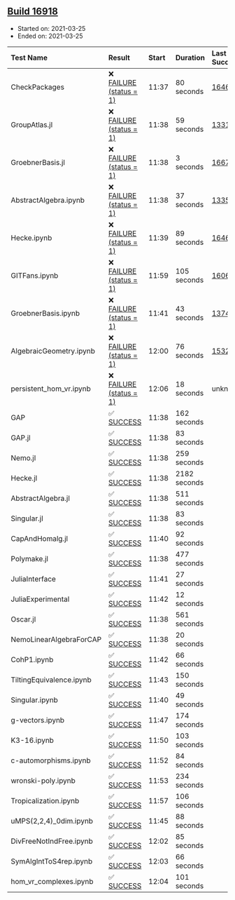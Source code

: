 ## [Build 16918](https://oscarci.mathematik.uni-kl.de/job/oscar/16918/)

* Started on: 2021-03-25
* Ended on: 2021-03-25

| Test Name    | Result | Start | Duration | Last Success | First Failure |
|:-------------|:-------|:------|:---------|:-------------|:--------------|
| CheckPackages | ❌ [FAILURE (status = 1)](https://oscarci.mathematik.uni-kl.de/job/oscar/16918/artifact/logs/build-16918/CheckPackages.log) | 11:37 | 80 seconds | [16463](https://oscarci.mathematik.uni-kl.de/job/oscar/16463/) | [16464](https://oscarci.mathematik.uni-kl.de/job/oscar/16464/) |
| GroupAtlas.jl | ❌ [FAILURE (status = 1)](https://oscarci.mathematik.uni-kl.de/job/oscar/16918/artifact/logs/build-16918/GroupAtlas.jl.log) | 11:38 | 59 seconds | [13311](https://oscarci.mathematik.uni-kl.de/job/oscar/13311/) | [13312](https://oscarci.mathematik.uni-kl.de/job/oscar/13312/) |
| GroebnerBasis.jl | ❌ [FAILURE (status = 1)](https://oscarci.mathematik.uni-kl.de/job/oscar/16918/artifact/logs/build-16918/GroebnerBasis.jl.log) | 11:38 | 3 seconds | [16676](https://oscarci.mathematik.uni-kl.de/job/oscar/16676/) | [16677](https://oscarci.mathematik.uni-kl.de/job/oscar/16677/) |
| AbstractAlgebra.ipynb | ❌ [FAILURE (status = 1)](https://oscarci.mathematik.uni-kl.de/job/oscar/16918/artifact/logs/build-16918/AbstractAlgebra.ipynb.log) | 11:38 | 37 seconds | [13355](https://oscarci.mathematik.uni-kl.de/job/oscar/13355/) | [13356](https://oscarci.mathematik.uni-kl.de/job/oscar/13356/) |
| Hecke.ipynb | ❌ [FAILURE (status = 1)](https://oscarci.mathematik.uni-kl.de/job/oscar/16918/artifact/logs/build-16918/Hecke.ipynb.log) | 11:39 | 89 seconds | [16463](https://oscarci.mathematik.uni-kl.de/job/oscar/16463/) | [16464](https://oscarci.mathematik.uni-kl.de/job/oscar/16464/) |
| GITFans.ipynb | ❌ [FAILURE (status = 1)](https://oscarci.mathematik.uni-kl.de/job/oscar/16918/artifact/logs/build-16918/GITFans.ipynb.log) | 11:59 | 105 seconds | [16068](https://oscarci.mathematik.uni-kl.de/job/oscar/16068/) | [16069](https://oscarci.mathematik.uni-kl.de/job/oscar/16069/) |
| GroebnerBasis.ipynb | ❌ [FAILURE (status = 1)](https://oscarci.mathematik.uni-kl.de/job/oscar/16918/artifact/logs/build-16918/GroebnerBasis.ipynb.log) | 11:41 | 43 seconds | [13748](https://oscarci.mathematik.uni-kl.de/job/oscar/13748/) | [13749](https://oscarci.mathematik.uni-kl.de/job/oscar/13749/) |
| AlgebraicGeometry.ipynb | ❌ [FAILURE (status = 1)](https://oscarci.mathematik.uni-kl.de/job/oscar/16918/artifact/logs/build-16918/AlgebraicGeometry.ipynb.log) | 12:00 | 76 seconds | [15322](https://oscarci.mathematik.uni-kl.de/job/oscar/15322/) | [15323](https://oscarci.mathematik.uni-kl.de/job/oscar/15323/) |
| persistent_hom_vr.ipynb | ❌ [FAILURE (status = 1)](https://oscarci.mathematik.uni-kl.de/job/oscar/16918/artifact/logs/build-16918/persistent_hom_vr.ipynb.log) | 12:06 | 18 seconds | unknown | unknown |
| GAP | ✅ [SUCCESS](https://oscarci.mathematik.uni-kl.de/job/oscar/16918/artifact/logs/build-16918/GAP.log) | 11:38 | 162 seconds |  |  |
| GAP.jl | ✅ [SUCCESS](https://oscarci.mathematik.uni-kl.de/job/oscar/16918/artifact/logs/build-16918/GAP.jl.log) | 11:38 | 83 seconds |  |  |
| Nemo.jl | ✅ [SUCCESS](https://oscarci.mathematik.uni-kl.de/job/oscar/16918/artifact/logs/build-16918/Nemo.jl.log) | 11:38 | 259 seconds |  |  |
| Hecke.jl | ✅ [SUCCESS](https://oscarci.mathematik.uni-kl.de/job/oscar/16918/artifact/logs/build-16918/Hecke.jl.log) | 11:38 | 2182 seconds |  |  |
| AbstractAlgebra.jl | ✅ [SUCCESS](https://oscarci.mathematik.uni-kl.de/job/oscar/16918/artifact/logs/build-16918/AbstractAlgebra.jl.log) | 11:38 | 511 seconds |  |  |
| Singular.jl | ✅ [SUCCESS](https://oscarci.mathematik.uni-kl.de/job/oscar/16918/artifact/logs/build-16918/Singular.jl.log) | 11:38 | 83 seconds |  |  |
| CapAndHomalg.jl | ✅ [SUCCESS](https://oscarci.mathematik.uni-kl.de/job/oscar/16918/artifact/logs/build-16918/CapAndHomalg.jl.log) | 11:40 | 92 seconds |  |  |
| Polymake.jl | ✅ [SUCCESS](https://oscarci.mathematik.uni-kl.de/job/oscar/16918/artifact/logs/build-16918/Polymake.jl.log) | 11:38 | 477 seconds |  |  |
| JuliaInterface | ✅ [SUCCESS](https://oscarci.mathematik.uni-kl.de/job/oscar/16918/artifact/logs/build-16918/JuliaInterface.log) | 11:41 | 27 seconds |  |  |
| JuliaExperimental | ✅ [SUCCESS](https://oscarci.mathematik.uni-kl.de/job/oscar/16918/artifact/logs/build-16918/JuliaExperimental.log) | 11:42 | 12 seconds |  |  |
| Oscar.jl | ✅ [SUCCESS](https://oscarci.mathematik.uni-kl.de/job/oscar/16918/artifact/logs/build-16918/Oscar.jl.log) | 11:38 | 561 seconds |  |  |
| NemoLinearAlgebraForCAP | ✅ [SUCCESS](https://oscarci.mathematik.uni-kl.de/job/oscar/16918/artifact/logs/build-16918/NemoLinearAlgebraForCAP.log) | 11:38 | 20 seconds |  |  |
| CohP1.ipynb | ✅ [SUCCESS](https://oscarci.mathematik.uni-kl.de/job/oscar/16918/artifact/logs/build-16918/CohP1.ipynb.log) | 11:42 | 66 seconds |  |  |
| TiltingEquivalence.ipynb | ✅ [SUCCESS](https://oscarci.mathematik.uni-kl.de/job/oscar/16918/artifact/logs/build-16918/TiltingEquivalence.ipynb.log) | 11:43 | 150 seconds |  |  |
| Singular.ipynb | ✅ [SUCCESS](https://oscarci.mathematik.uni-kl.de/job/oscar/16918/artifact/logs/build-16918/Singular.ipynb.log) | 11:40 | 49 seconds |  |  |
| g-vectors.ipynb | ✅ [SUCCESS](https://oscarci.mathematik.uni-kl.de/job/oscar/16918/artifact/logs/build-16918/g-vectors.ipynb.log) | 11:47 | 174 seconds |  |  |
| K3-16.ipynb | ✅ [SUCCESS](https://oscarci.mathematik.uni-kl.de/job/oscar/16918/artifact/logs/build-16918/K3-16.ipynb.log) | 11:50 | 103 seconds |  |  |
| c-automorphisms.ipynb | ✅ [SUCCESS](https://oscarci.mathematik.uni-kl.de/job/oscar/16918/artifact/logs/build-16918/c-automorphisms.ipynb.log) | 11:52 | 84 seconds |  |  |
| wronski-poly.ipynb | ✅ [SUCCESS](https://oscarci.mathematik.uni-kl.de/job/oscar/16918/artifact/logs/build-16918/wronski-poly.ipynb.log) | 11:53 | 234 seconds |  |  |
| Tropicalization.ipynb | ✅ [SUCCESS](https://oscarci.mathematik.uni-kl.de/job/oscar/16918/artifact/logs/build-16918/Tropicalization.ipynb.log) | 11:57 | 106 seconds |  |  |
| uMPS(2,2,4)_0dim.ipynb | ✅ [SUCCESS](https://oscarci.mathematik.uni-kl.de/job/oscar/16918/artifact/logs/build-16918/uMPS-2-2-4-_0dim.ipynb.log) | 11:45 | 88 seconds |  |  |
| DivFreeNotIndFree.ipynb | ✅ [SUCCESS](https://oscarci.mathematik.uni-kl.de/job/oscar/16918/artifact/logs/build-16918/DivFreeNotIndFree.ipynb.log) | 12:02 | 85 seconds |  |  |
| SymAlgIntToS4rep.ipynb | ✅ [SUCCESS](https://oscarci.mathematik.uni-kl.de/job/oscar/16918/artifact/logs/build-16918/SymAlgIntToS4rep.ipynb.log) | 12:03 | 66 seconds |  |  |
| hom_vr_complexes.ipynb | ✅ [SUCCESS](https://oscarci.mathematik.uni-kl.de/job/oscar/16918/artifact/logs/build-16918/hom_vr_complexes.ipynb.log) | 12:04 | 101 seconds |  |  |
